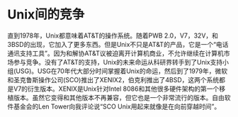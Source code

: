# Unix间的竞争

直到1978年，Unix都意味着AT&T的操作系统。随着PWB 2.0，V7，32V，和3BSD的出现，它加入了更多东西。但是Unix不只是AT&T的产品，它是一个“电话通讯支持工具”。因为和解协AT&T议被迫离开计算机商业，不允许继续在计算机市场参与竞争。没有了AT&T的支持，Unix的未来命运从科研界转手到了Unix支持小组(USG)。USG在70年代大部分时间掌握着Unix的命运，然后到了1979年，微软和圣克鲁斯操作公司(SCO)推出了XENIX2，伯克利推出了4BSD，这两个系统都是V7的衍生版本。XENIX是Unix针对Intel 8086和其他很多硬件架构的第一个移植版本。虽然它变得和其他版本不再兼容，但它也是一个非常流行的版本。自由软件基金会的Len Tower向我评论说“SCO Unix用起来就像是在向前穿越时间”。


